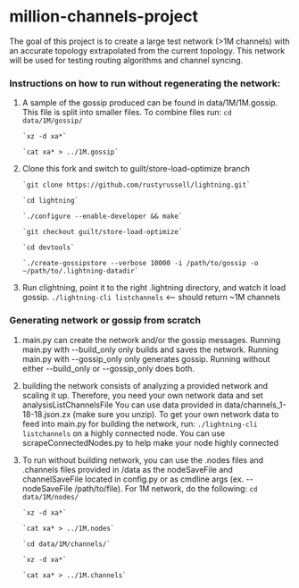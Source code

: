 # million-channels-project
The goal of this project is to create a large test network (>1M channels) with an accurate topology extrapolated from the current topology. 
This network will be used for testing routing algorithms and channel syncing.

### Instructions on how to run without regenerating the network:

1. A sample of the gossip produced can be found in data/1M/1M.gossip. 
   This file is split into smaller files. To combine files run:
       `cd data/1M/gossip/`

       `xz -d xa*`

       `cat xa* > ../1M.gossip`

2. Clone this fork and switch to guilt/store-load-optimize branch

       `git clone https://github.com/rustyrussell/lightning.git`
       
       `cd lightning`
       
       `./configure --enable-developer && make`
       
       `git checkout guilt/store-load-optimize`
       
       `cd devtools`
       
       `./create-gossipstore --verbose 10000 -i /path/to/gossip -o ~/path/to/.lightning-datadir`


3. Run clightning, point it to the right .lightning directory, and watch it load gossip. 
    `./lightning-cli listchannels` <-- should return ~1M channels  

### Generating network or gossip from scratch

1. main.py can create the network and/or the gossip messages. 
   Running main.py with --build_only only builds and saves the network. 
   Running main.py with --gossip_only only generates gossip. 
   Running without either --build_only or --gossip_only does both.

2. building the network consists of analyzing a provided network and scaling it up. 
   Therefore, you need your own network data and set analysisListChannelsFile 
   You can use data provided in data/channels_1-18-18.json.zx (make sure you unzip).
   To get your own network data to feed into main.py for building the network, run:
   `./lightning-cli listchannels` on a highly connected node. 
   You can use scrapeConnectedNodes.py to help make your node highly connected

3. To run without building network, you can use the .nodes files and .channels files 
   provided in /data as the nodeSaveFile and channelSaveFile located in config.py 
   or as cmdline args (ex. --nodeSaveFile /path/to/file). 
       For 1M network, do the following:
       `cd data/1M/nodes/`

       `xz -d xa*`

       `cat xa* > ../1M.nodes`

       `cd data/1M/channels/`

       `xz -d xa*`

       `cat xa* > ../1M.channels`

    


